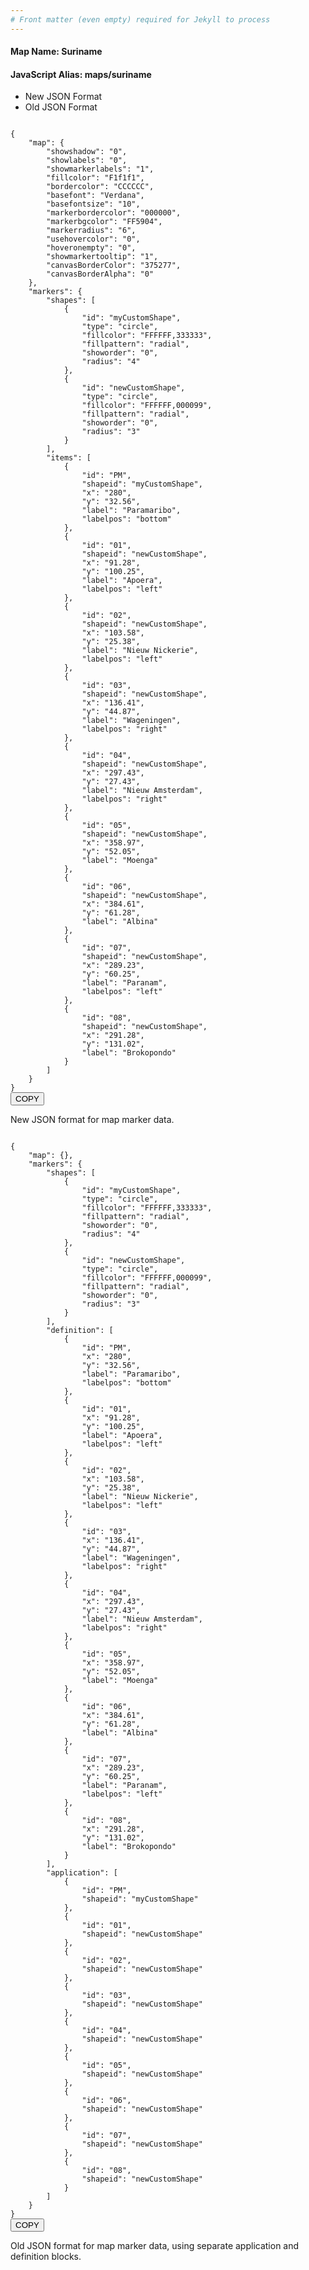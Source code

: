 ```yaml
---
# Front matter (even empty) required for Jekyll to process
---
```


#### Map Name: Suriname

#### JavaScript Alias: maps/suriname


<div class="code-wrapper">
<ul class='code-tabs'>
    <li class='active'>
        <a data-toggle='new-json'>New JSON Format</a>
    </li>
    <li>
        <a data-toggle='old-json'>Old JSON Format</a>
    </li>
</ul>
<div class='tab-content'>
    
<div class='tab new-json-tab active'>
<pre><code class="language-json">
{
    "map": {
        "showshadow": "0",
        "showlabels": "0",
        "showmarkerlabels": "1",
        "fillcolor": "F1f1f1",
        "bordercolor": "CCCCCC",
        "basefont": "Verdana",
        "basefontsize": "10",
        "markerbordercolor": "000000",
        "markerbgcolor": "FF5904",
        "markerradius": "6",
        "usehovercolor": "0",
        "hoveronempty": "0",
        "showmarkertooltip": "1",
        "canvasBorderColor": "375277",
        "canvasBorderAlpha": "0"
    },
    "markers": {
        "shapes": [
            {
                "id": "myCustomShape",
                "type": "circle",
                "fillcolor": "FFFFFF,333333",
                "fillpattern": "radial",
                "showorder": "0",
                "radius": "4"
            },
            {
                "id": "newCustomShape",
                "type": "circle",
                "fillcolor": "FFFFFF,000099",
                "fillpattern": "radial",
                "showorder": "0",
                "radius": "3"
            }
        ],
        "items": [
            {
                "id": "PM",
                "shapeid": "myCustomShape",
                "x": "280",
                "y": "32.56",
                "label": "Paramaribo",
                "labelpos": "bottom"
            },
            {
                "id": "01",
                "shapeid": "newCustomShape",
                "x": "91.28",
                "y": "100.25",
                "label": "Apoera",
                "labelpos": "left"
            },
            {
                "id": "02",
                "shapeid": "newCustomShape",
                "x": "103.58",
                "y": "25.38",
                "label": "Nieuw Nickerie",
                "labelpos": "left"
            },
            {
                "id": "03",
                "shapeid": "newCustomShape",
                "x": "136.41",
                "y": "44.87",
                "label": "Wageningen",
                "labelpos": "right"
            },
            {
                "id": "04",
                "shapeid": "newCustomShape",
                "x": "297.43",
                "y": "27.43",
                "label": "Nieuw Amsterdam",
                "labelpos": "right"
            },
            {
                "id": "05",
                "shapeid": "newCustomShape",
                "x": "358.97",
                "y": "52.05",
                "label": "Moenga"
            },
            {
                "id": "06",
                "shapeid": "newCustomShape",
                "x": "384.61",
                "y": "61.28",
                "label": "Albina"
            },
            {
                "id": "07",
                "shapeid": "newCustomShape",
                "x": "289.23",
                "y": "60.25",
                "label": "Paranam",
                "labelpos": "left"
            },
            {
                "id": "08",
                "shapeid": "newCustomShape",
                "x": "291.28",
                "y": "131.02",
                "label": "Brokopondo"
            }
        ]
    }
}
</code><button class='btn btn-outline-secondary btn-copy' title='Copy to clipboard'>COPY</button>
</pre>


<p class='text-success'>New JSON format for map marker data.</p>

</div>
<div class='tab old-json-tab'>
<pre><code class="language-json">
{
    "map": {},
    "markers": {
        "shapes": [
            {
                "id": "myCustomShape",
                "type": "circle",
                "fillcolor": "FFFFFF,333333",
                "fillpattern": "radial",
                "showorder": "0",
                "radius": "4"
            },
            {
                "id": "newCustomShape",
                "type": "circle",
                "fillcolor": "FFFFFF,000099",
                "fillpattern": "radial",
                "showorder": "0",
                "radius": "3"
            }
        ],
        "definition": [
            {
                "id": "PM",
                "x": "280",
                "y": "32.56",
                "label": "Paramaribo",
                "labelpos": "bottom"
            },
            {
                "id": "01",
                "x": "91.28",
                "y": "100.25",
                "label": "Apoera",
                "labelpos": "left"
            },
            {
                "id": "02",
                "x": "103.58",
                "y": "25.38",
                "label": "Nieuw Nickerie",
                "labelpos": "left"
            },
            {
                "id": "03",
                "x": "136.41",
                "y": "44.87",
                "label": "Wageningen",
                "labelpos": "right"
            },
            {
                "id": "04",
                "x": "297.43",
                "y": "27.43",
                "label": "Nieuw Amsterdam",
                "labelpos": "right"
            },
            {
                "id": "05",
                "x": "358.97",
                "y": "52.05",
                "label": "Moenga"
            },
            {
                "id": "06",
                "x": "384.61",
                "y": "61.28",
                "label": "Albina"
            },
            {
                "id": "07",
                "x": "289.23",
                "y": "60.25",
                "label": "Paranam",
                "labelpos": "left"
            },
            {
                "id": "08",
                "x": "291.28",
                "y": "131.02",
                "label": "Brokopondo"
            }
        ],
        "application": [
            {
                "id": "PM",
                "shapeid": "myCustomShape"
            },
            {
                "id": "01",
                "shapeid": "newCustomShape"
            },
            {
                "id": "02",
                "shapeid": "newCustomShape"
            },
            {
                "id": "03",
                "shapeid": "newCustomShape"
            },
            {
                "id": "04",
                "shapeid": "newCustomShape"
            },
            {
                "id": "05",
                "shapeid": "newCustomShape"
            },
            {
                "id": "06",
                "shapeid": "newCustomShape"
            },
            {
                "id": "07",
                "shapeid": "newCustomShape"
            },
            {
                "id": "08",
                "shapeid": "newCustomShape"
            }
        ]
    }
}
</code><button class='btn btn-outline-secondary btn-copy' title='Copy to clipboard'>COPY</button>
</pre>


<p class='text-success'>Old JSON format for map marker data, using separate application and definition blocks.</p>

</div>
    
</div>
</div>
